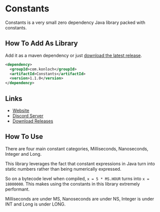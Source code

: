 # Constants
Constants is a very small zero dependency Java library packed with constants.

## How To Add As Library
Add it as a maven dependency or just [download the latest release](https://github.com/Konloch/Constants/releases).
```xml
<dependency>
  <groupId>com.konloch</groupId>
  <artifactId>Constants</artifactId>
  <version>1.1.0</version>
</dependency>
```

## Links
* [Website](https://konloch.com/Constants/)
* [Discord Server](https://discord.gg/aexsYpfMEf)
* [Download Releases](https://github.com/Konloch/Constants/releases)

## How To Use
There are four main constant categories, Milliseconds, Nanoseconds, Integer and Long.

This library leverages the fact that constant expressions in Java turn into static numbers rather than being numerically expressed.

So on a bytecode level when compiled, `x = 5 * MS.HOUR` turns into `x = 18000000`. This makes using the constants in this library extremely performant.

Milliseconds are under MS, Nanoseconds are under NS, Integer is under INT and Long is under LONG.